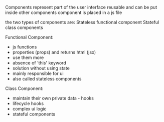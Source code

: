 Components represent part of the user interface
reusable and can be put inside other components
component is placed in a js file 

the two types of components are:
Stateless functional component
Stateful class components


Functional Component:
- js functions 
- properties (props) and returns html (jsx)
- use them more 
- absence of 'this' keyword
- solution without using state 
- mainly responsible for ui 
- also called stateless components 


Class Component:
- maintain their own private data - hooks
- lifecycle hooks 
- complex ui logic 
- stateful components